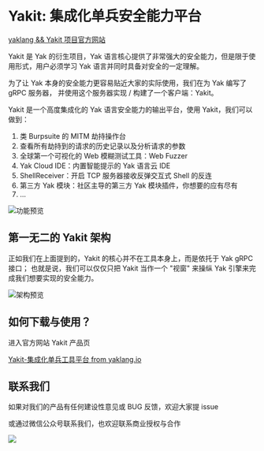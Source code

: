 # Yakit: 集成化单兵安全能力平台

[yaklang && Yakit 项目官方网站](yaklang.io)

Yakit 是 Yak 的衍生项目，Yak 语言核心提供了非常强大的安全能力，但是限于使用形式，用户必须学习 Yak 语言并同时具备对安全的一定理解。

为了让 Yak 本身的安全能力更容易贴近大家的实际使用，我们在为 Yak 编写了 gRPC 服务器， 并使用这个服务器实现 / 构建了一个客户端：Yakit。

Yakit 是一个高度集成化的 Yak 语言安全能力的输出平台，使用 Yakit，我们可以做到：

1. 类 Burpsuite 的 MITM 劫持操作台
1. 查看所有劫持到的请求的历史记录以及分析请求的参数
1. 全球第一个可视化的 Web 模糊测试工具：Web Fuzzer
1. Yak Cloud IDE：内置智能提示的 Yak 语言云 IDE
1. ShellReceiver：开启 TCP 服务器接收反弹交互式 Shell 的反连
1. 第三方 Yak 模块：社区主导的第三方 Yak 模块插件，你想要的应有尽有
1. ...

![功能预览](http://www.yaklang.io/assets/images/yakit-poc-loaded-136aa1bd8e078db19aa74b4d8b4f429a.jpg)

## 第一无二的 Yakit 架构

正如我们在上面提到的，Yakit 的核心并不在工具本身上，而是依托于 Yak gRPC 接口； 也就是说，我们可以仅仅只把 Yakit 当作一个 "视窗" 来操纵 Yak 引擎来完成我们想要实现的安全能力。

![架构预览](http://www.yaklang.io/assets/images/arch-bd2e0f27b2ce06d93c7d75a78d59e1c0.jpg)

## 如何下载与使用？

进入官方网站 Yakit 产品页

[Yakit-集成化单兵工具平台 from yaklang.io](http://www.yaklang.io/products/intro/)

## 联系我们

如果对我们的产品有任何建设性意见或 BUG 反馈，欢迎大家提 issue

或通过微信公众号联系我们，也欢迎联系商业授权与合作

![](https://www.yaklang.io/assets/images/qrcode_for_yaklang-f67bc5fedba90c628080507245f66a34.jpg)